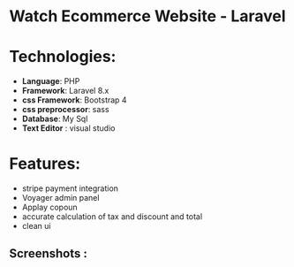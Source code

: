 # Watch Ecommerce Website - Laravel

# Technologies:
-  **Language**: PHP
-  **Framework**: Laravel 8.x
-  **css Framework**: Bootstrap 4
-  **css preprocessor**: sass
-  **Database**: My Sql
-  **Text Editor** : visual studio

# Features:
- stripe payment integration
- Voyager admin panel
- Applay copoun 
- accurate calculation of tax and discount and total
- clean ui

## Screenshots :